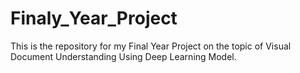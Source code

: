 # Finaly_Year_Project
This is the repository for my Final Year Project on the topic of Visual Document Understanding Using Deep Learning Model.

